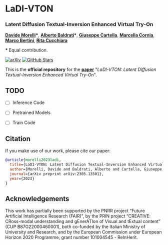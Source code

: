# LaDI-VTON
### Latent Diffusion Textual-Inversion Enhanced Virtual Try-On
[**Davide Morelli**](https://scholar.google.com/citations?user=UJ4D3rYAAAAJ&hl=en)**\***,
[**Alberto Baldrati**](https://scholar.google.com/citations?hl=en&user=I1jaZecAAAAJ)**\***,
[**Giuseppe Cartella**](https://scholar.google.com/citations?hl=en&user=0sJ4VCcAAAAJ),
[**Marcella Cornia**](https://scholar.google.com/citations?hl=en&user=DzgmSJEAAAAJ),
[**Marco Bertini**](https://scholar.google.com/citations?user=SBm9ZpYAAAAJ&hl=en),
[**Rita Cucchiara**](https://scholar.google.com/citations?hl=en&user=OM3sZEoAAAAJ)

**\*** Equal contribution.

[![arXiv](https://img.shields.io/badge/arXiv-Paper-<COLOR>.svg)](https://arxiv.org/abs/2305.13501)
[![GitHub Stars](https://img.shields.io/github/stars/miccunifi/ladi-vton?style=social)](https://github.com/miccunifi/ladi-vton)

This is the **official repository** for the [**paper**](https://arxiv.org/abs/2305.13501) "*LaDI-VTON: Latent Diffusion Textual-Inversion Enhanced Virtual Try-On*".

<!-- ## Overview -->

<!-- <p align="center">
    <img src="images/1.gif" style="max-width:500px">
</p> -->
<!-- 
>**Abstract**: <br>
>  -->

## TODO
- [ ] Inference Code
- [ ] Pretrained Models
- [ ] Train Code


## Citation
If you make use of our work, please cite our paper:

```bibtex
@article{morelli2023ladi,
  title={LaDI-VTON: Latent Diffusion Textual-Inversion Enhanced Virtual Try-On},
  author={Morelli, Davide and Baldrati, Alberto and Cartella, Giuseppe and Cornia, Marcella and Bertini, Marco and Cucchiara, Rita},
  journal={arXiv preprint arXiv:2305.13501},
  year={2023}
}
```
## Acknowledgements
This work has partially been supported by the PNRR project “Future Artificial Intelligence Research (FAIR)”, by the PRIN project “CREATIVE: CRoss-modal understanding and gEnerATIon of Visual and tExtual content” (CUP B87G22000460001), both co-funded by the Italian Ministry of University and Research, and by the European Commission under European Horizon 2020 Programme, grant number 101004545 - ReInHerit.
